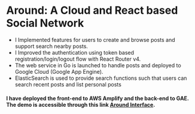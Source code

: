 # Around: A Cloud and React based Social Network

* I Implemented features for users to create and browse posts and support search nearby posts. 
* I Improved the authentication using token based registration/login/logout flow with React Router v4.
* The web service in Go is launched to handle posts and deployed to Google Cloud (Google App Engine).
* ElasticSearch is used to provide search functions such that users can search recent posts and list personal posts

#### I have deployed the front-end to AWS Amplify and the back-end to GAE. The demo is accessible through this link <a href="https://prod.d8ue977pfd7if.amplifyapp.com" target="_blank">Around Interface</a>.
